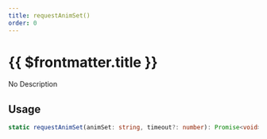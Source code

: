 ```yaml
---
title: requestAnimSet()
order: 0
---
```


# {{ $frontmatter.title }}

No Description

## Usage

```ts
static requestAnimSet(animSet: string, timeout?: number): Promise<void>;
```
